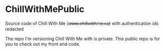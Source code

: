 # ChillWithMePublic
Source code of Chill With Me (w̶w̶w̶.̶c̶h̶i̶l̶l̶w̶i̶t̶h̶m̶e̶.̶c̶a̶) with authentication ids redacted


The repo I'm versioning Chill With Me with is private. This public repo is for you to check out my front end code. 
